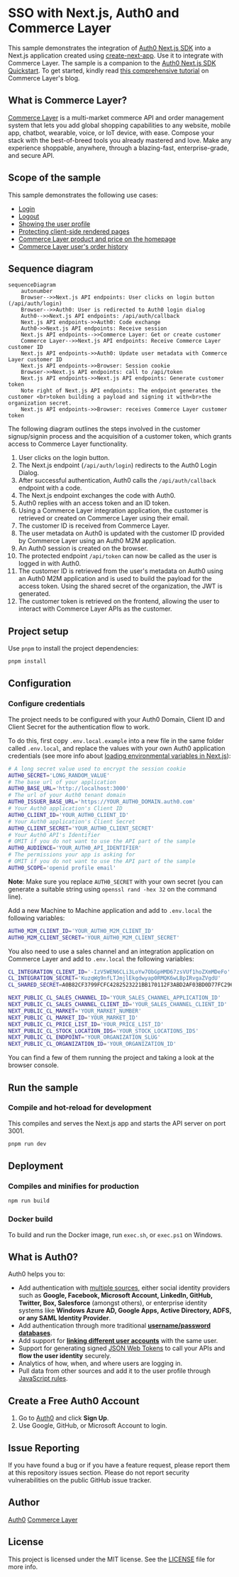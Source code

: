 # SSO with Next.js, Auth0 and Commerce Layer

This sample demonstrates the integration of [Auth0 Next.js SDK](https://github.com/auth0/nextjs-auth0) into a Next.js application created using [create-next-app](https://nextjs.org/docs/api-reference/create-next-app). Use it to integrate with Commerce Layer. The sample is a companion to the [Auth0 Next.js SDK Quickstart](https://auth0.com/docs/quickstart/webapp/nextjs). To get started, kindly read [this comprehensive tutorial](https://commercelayer.io/blog/how-to-single-sign-on-with-nextjs-auth0-and-commerce-layer) on Commerce Layer's blog.

## What is Commerce Layer?

[Commerce Layer](https://commercelayer.io) is a multi-market commerce API and order management system that lets you add global shopping capabilities to any website, mobile app, chatbot, wearable, voice, or IoT device, with ease. Compose your stack with the best-of-breed tools you already mastered and love. Make any experience shoppable, anywhere, through a blazing-fast, enterprise-grade, and secure API.

## Scope of the sample

This sample demonstrates the following use cases:

- [Login](https://github.com/commercelayer/sample-nextjs-auth0-sso/blob/main/components/NavBar.jsx#L61-L67)
- [Logout](https://github.com/commercelayer/sample-nextjs-auth0-sso/blob/main/components/NavBar.jsx#L93-L95)
- [Showing the user profile](https://github.com/commercelayer/sample-nextjs-auth0-sso/blob/main/pages/profile.jsx)
- [Protecting client-side rendered pages](https://github.com/commercelayer/sample-nextjs-auth0-sso/blob/main/pages/profile.jsx#L43-L46)
- [Commerce Layer product and price on the homepage](https://github.com/commercelayer/sample-nextjs-auth0-sso/blob/main/components/Content.jsx)
- [Commerce Layer user's order history](https://github.com/commercelayer/sample-nextjs-auth0-sso/blob/main/pages/orders.jsx)

## Sequence diagram

```mermaid
sequenceDiagram
    autonumber
    Browser-->>Next.js API endpoints: User clicks on login button (/api/auth/login)
    Browser-->>Auth0: User is redirected to Auth0 login dialog
    Auth0-->>Next.js API endpoints: /api/auth/callback
    Next.js API endpoints->>Auth0: Code exchange
    Auth0->>Next.js API endpoints: Receive session
    Next.js API endpoints-->>Commerce Layer: Get or create customer
    Commerce Layer-->>Next.js API endpoints: Receive Commerce Layer customer ID
    Next.js API endpoints->>Auth0: Update user metadata with Commerce Layer customer ID
    Next.js API endpoints->>Browser: Session cookie
    Browser->>Next.js API endpoints: call to /api/token
    Next.js API endpoints->>Next.js API endpoints: Generate customer token
    Note right of Next.js API endpoints: The endpoint generates the customer <br>token building a payload and signing it with<br>the organization secret.
    Next.js API endpoints->>Browser: receives Commerce Layer customer token
```

The following diagram outlines the steps involved in the customer signup/signin process and the acquisition of a customer token, which grants access to Commerce Layer functionality.

1. User clicks on the login button.
2. The Next.js endpoint (`/api/auth/login`) redirects to the Auth0 Login Dialog.
3. After successful authentication, Auth0 calls the `/api/auth/callback` endpoint with a code.
4. The Next.js endpoint exchanges the code with Auth0.
5. Auth0 replies with an access token and an ID token.
6. Using a Commerce Layer integration application, the customer is retrieved or created on Commerce Layer using their email.
7. The customer ID is received from Commerce Layer.
8. The user metadata on Auth0 is updated with the customer ID provided by Commerce Layer using an Auth0 M2M application.
9. An Auth0 session is created on the browser.
10. The protected endpoint `/api/token` can now be called as the user is logged in with Auth0.
11. The customer ID is retrieved from the user's metadata on Auth0 using an Auth0 M2M application and is used to build the payload for the access token. Using the shared secret of the organization, the JWT is generated.
12. The customer token is retrieved on the frontend, allowing the user to interact with Commerce Layer APIs as the customer.

## Project setup

Use `pnpm` to install the project dependencies:

```bash
pnpm install
```

## Configuration

### Configure credentials

The project needs to be configured with your Auth0 Domain, Client ID and Client Secret for the authentication flow to work.

To do this, first copy `.env.local.example` into a new file in the same folder called `.env.local`, and replace the values with your own Auth0 application credentials (see more info about [loading environmental variables in Next.js](https://nextjs.org/docs/basic-features/environment-variables)):

```sh
# A long secret value used to encrypt the session cookie
AUTH0_SECRET='LONG_RANDOM_VALUE'
# The base url of your application
AUTH0_BASE_URL='http://localhost:3000'
# The url of your Auth0 tenant domain
AUTH0_ISSUER_BASE_URL='https://YOUR_AUTH0_DOMAIN.auth0.com'
# Your Auth0 application's Client ID
AUTH0_CLIENT_ID='YOUR_AUTH0_CLIENT_ID'
# Your Auth0 application's Client Secret
AUTH0_CLIENT_SECRET='YOUR_AUTH0_CLIENT_SECRET'
# Your Auth0 API's Identifier
# OMIT if you do not want to use the API part of the sample
AUTH0_AUDIENCE='YOUR_AUTH0_API_IDENTIFIER'
# The permissions your app is asking for
# OMIT if you do not want to use the API part of the sample
AUTH0_SCOPE='openid profile email'
```

**Note**: Make sure you replace `AUTH0_SECRET` with your own secret (you can generate a suitable string using `openssl rand -hex 32` on the command line).

Add a new Machine to Machine application and add to `.env.local` the following variables:

```sh
AUTH0_M2M_CLIENT_ID='YOUR_AUTH0_M2M_CLIENT_ID'
AUTH0_M2M_CLIENT_SECRET='YOUR_AUTH0_M2M_CLIENT_SECRET'
```

You also need to use a sales channel and an integration application on Commerce Layer and add to `.env.local` the following variables:

```sh
CL_INTEGRATION_CLIENT_ID='-IzV5WEN6CLi3LoYw7ObGpHMD67zsVUf1hoZXmMDeFo'
CL_INTEGRATION_SECRET='KuzqWg9nfLTJmjlEkgdwyap0RMQK6wLBpIRvgaZVgdU'
CL_SHARED_SECRET=A0B82CF3799FCFC4282523221BB170112F3ABD2AF03BD0D77FC296D6603746E8

NEXT_PUBLIC_CL_SALES_CHANNEL_ID='YOUR_SALES_CHANNEL_APPLICATION_ID'
NEXT_PUBLIC_CL_SALES_CHANNEL_CLIENT_ID='YOUR_SALES_CHANNEL_CLIENT_ID'
NEXT_PUBLIC_CL_MARKET='YOUR_MARKET_NUMBER'
NEXT_PUBLIC_CL_MARKET_ID='YOUR_MARKET_ID'
NEXT_PUBLIC_CL_PRICE_LIST_ID='YOUR_PRICE_LIST_ID'
NEXT_PUBLIC_CL_STOCK_LOCATION_IDS='YOUR_STOCK_LOCATIONS_IDS'
NEXT_PUBLIC_CL_ENDPOINT='YOUR_ORGANIZATION_SLUG'
NEXT_PUBLIC_CL_ORGANIZATION_ID='YOUR_ORGANIZATION_ID'
```

You can find a few of them running the project and taking a look at the browser console.

## Run the sample

### Compile and hot-reload for development

This compiles and serves the Next.js app and starts the API server on port 3001.

```bash
pnpm run dev
```

## Deployment

### Compiles and minifies for production

```bash
npm run build
```

### Docker build

To build and run the Docker image, run `exec.sh`, or `exec.ps1` on Windows.

## What is Auth0?

Auth0 helps you to:

- Add authentication with [multiple sources](https://auth0.com/docs/identityproviders), either social identity providers such as **Google, Facebook, Microsoft Account, LinkedIn, GitHub, Twitter, Box, Salesforce** (amongst others), or enterprise identity systems like **Windows Azure AD, Google Apps, Active Directory, ADFS, or any SAML Identity Provider**.
- Add authentication through more traditional **[username/password databases](https://auth0.com/docs/connections/database/custom-db)**.
- Add support for **[linking different user accounts](https://auth0.com/docs/users/user-account-linking)** with the same user.
- Support for generating signed [JSON Web Tokens](https://auth0.com/docs/tokens/json-web-tokens) to call your APIs and **flow the user identity** securely.
- Analytics of how, when, and where users are logging in.
- Pull data from other sources and add it to the user profile through [JavaScript rules](https://auth0.com/docs/rules).

## Create a Free Auth0 Account

1. Go to [Auth0](https://auth0.com) and click **Sign Up**.
2. Use Google, GitHub, or Microsoft Account to login.

## Issue Reporting

If you have found a bug or if you have a feature request, please report them at this repository issues section. Please do not report security vulnerabilities on the public GitHub issue tracker.

## Author

[Auth0](https://auth0.com)
[Commerce Layer](https://commercelayer.io)

## License

This project is licensed under the MIT license. See the [LICENSE](./LICENSE) file for more info.
